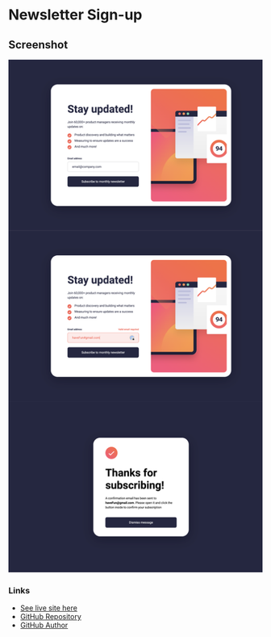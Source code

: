 # Newsletter Sign-up

## Screenshot

![](./images/screenshot.png)

### Links

- [See live site here](https://thomaserdmenger.github.io/newsletter-sign-up/)
- [GitHub Repository](https://github.com/thomaserdmenger/newsletter-sign-up)
- [GitHub Author](https://github.com/thomaserdmenger)
